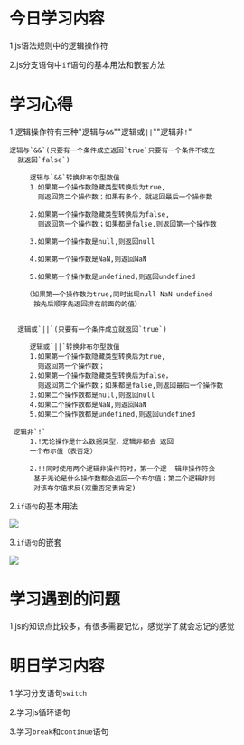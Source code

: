 # 今日学习内容

1.js语法规则中的逻辑操作符 

2.js分支语句中`if`语句的基本用法和嵌套方法

# 学习心得

1.逻辑操作符有三种"逻辑与`&&`""逻辑或`||`""逻辑非`!`"

    逻辑与`&&`(只要有一个条件成立返回`true`只要有一个条件不成立
      就返回`false`)

         逻辑与`&&`转换非布尔型数值
         1.如果第一个操作数隐藏类型转换后为true,
           则返回第二个操作数；如果有多个，就返回最后一个操作数
          
         2.如果第一个操作数隐藏类型转换后为false, 
           则返回第一个操作数；如果都是false,则返回第一个操作数
           
         3.如果第一个操作数是null,则返回null
         
         4.如果第一个操作数是NaN,则返回NaN
         
         5.如果第一个操作数是undefined,则返回undefined
         
        （如果第一个操作数为true,同时出现null NaN undefined 
          按先后顺序先返回排在前面的的值）
          

      逻辑或`||`(只要有一个条件成立就返回`true`)

         逻辑或`||`转换非布尔型数值
         1.如果第一个操作数隐藏类型转换后为true,
           则返回第一个操作数；
         2.如果第一个操作数隐藏类型转换后为false，
           则返回第二个操作数；如果都是false,则返回最后一个操作数 
         3.如果二个操作数都是null,则返回null
         4.如果二个操作数都是NaN,则返回NaN
         5.如果二个操作数都是undefined,则返回undefined
         
     逻辑非`!`
         1.!无论操作是什么数据类型，逻辑非都会 返回  
         一个布尔值（表否定）
        
         2.!!同时使用两个逻辑非操作符时，第一个逻  辑非操作符会
          基于无论是什么操作数都会返回一个布尔值；第二个逻辑非则
          对该布尔值求反(双重否定表肯定)
    
    
2.`if语句`的基本用法

![](https://graph.baidu.com/resource/10198851dd04d1a0ac38401554384619.jpg)

3.`if语句`的嵌套

![](https://graph.baidu.com/resource/101193c3164f2b4d200ae01554384784.jpg)


# 学习遇到的问题

1.js的知识点比较多，有很多需要记忆，感觉学了就会忘记的感觉

# 明日学习内容

1.学习分支语句`switch`

2.学习js循环语句

3.学习`break`和`continue`语句